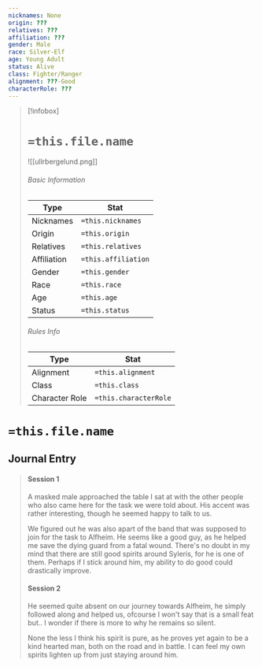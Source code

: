 ```yaml
---
nicknames: None
origin: ???
relatives: ???
affiliation: ???
gender: Male
race: Silver-Elf
age: Young Adult
status: Alive
class: Fighter/Ranger
alignment: ???-Good
characterRole: ???
---
```


> [!infobox]
> # `=this.file.name`
> ![[ullrbergelund.png]]
> ###### Basic Information
> Type |  Stat |
> ---|---|
> Nicknames | `=this.nicknames` |
> Origin | `=this.origin` |
> Relatives | `=this.relatives` |
> Affiliation | `=this.affiliation` |
> Gender | `=this.gender` |
> Race | `=this.race` |
> Age | `=this.age` |
> Status | `=this.status` |
> ###### Rules Info
> Type |  Stat |
> ---|---|
> Alignment | `=this.alignment` |
> Class | `=this.class` |
> Character Role | `=this.characterRole` |

# `=this.file.name`
## Journal Entry
>#### Session 1
>A masked male approached the table I sat at with the other people who also came here for the task we were told about. His accent was rather interesting, though he seemed happy to talk to us.
>
>We figured out he was also apart of the band that was supposed to join for the task to Alfheim. He seems like a good guy, as he helped me save the dying guard from a fatal wound. There's no doubt in my mind that there are still good spirits around Syleris, for he is one of them. Perhaps if I stick around him, my ability to do good could drastically improve.
>
>#### Session 2
>He seemed quite absent on our journey towards Alfheim, he simply followed along and helped us, ofcourse I won't say that is a small feat but.. I wonder if there is more to why he remains so silent.
>
>None the less I think his spirit is pure, as he proves yet again to be a kind hearted man, both on the road and in battle. I can feel my own spirits lighten up from just staying around him.